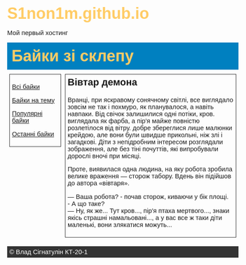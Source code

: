 # S1non1m.github.io
Мой первый хостинг
<!DOCTYPE html PUBLIC "-//W3C//DTD XHTML 1.0 Transitional//EN" "http://www.w3.org/TR/xhtml1/DTD/xhtml1-transitional.dtd">
<html xmlns="http://www.w3.org/1999/xhtml">
<html>
 <head>
  <meta charset="utf-8">
  <title>Байки зі склепу</title>
  <style>
   body {
    font: 11pt Arial, Helvetica, sans-serif;
    margin: 0;
   }
   h1 {
    font-size: 36px;
    margin: 0;
    color: #fc6;
   }
   h2 {
    margin-top: 0;
   }
   #header {
    background: #0080c0;
    padding: 10px;
   }
   #sidebar {
    float: left;
    border: 1px solid #333;
    width: 20%;
    padding: 5px;
    margin: 10px 10px 20px 5px;
   }
   #content {
    margin: 10px 5px 20px 25%;
    padding: 5px;
    border: 1px solid #333;
   }
   #footer {
    background: #333;
    padding: 5px;
    color: #fff;
    clear: left;
   }
  </style>
 </head>
 <body>
  <div id="header"><h1>Байки зі склепу</h1></div>
  <div id="sidebar">
    <p><a href="b_all.html">Всі байки</a></p>
    <p><a href="b_theme.html">Байки на тему</a></p>
    <p><a href="b_popular.html">Популярні байки</a></p>
    <p><a href="b_last.html">Останні байки</a></p>
  </div>
  <div id="content">
    <h2>Вівтар демона </h2>
    <p>Вранці, при яскравому сонячному світлі, все виглядало зовсім не так і похмуро, як
       планувалося, а навіть навпаки. Від свічок залишилися одні потіки, кров.
       виглядала як фарба, а пір'я майже повністю розлетілося від вітру. добре
       збереглися лише малюнки крейдою, але вони були швидше прикольні, ніж злі і загадкові.
       Діти з непідробним інтересом розглядали зображення, але без тіні почуттів, які
       випробували дорослі вночі при місяці.</p>
    <p>Проте, виявилася одна людина, на яку робота зробила велике
       враження — сторож табору. Вдень він підійшов до автора «вівтаря».</p>
    <p>— Ваша робота? - почав сторож, киваючи у бік площі.<br />
       - А що таке? <br />
       — Ну, як же... Тут кров..., пір'я птаха мертвого..., знаки якісь страшні намальовані...,
       а у вас все ж таки діти маленькі, вони злякатися можуть...</p>
  </div>
  <div id="footer">&copy; Влад Сігнатулін КТ-20-1</div>
 </body>
</html>
